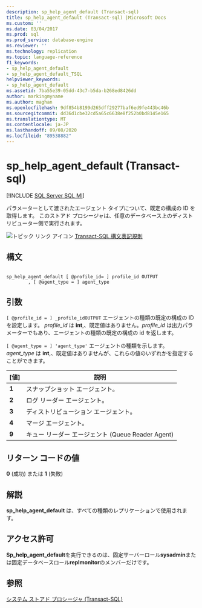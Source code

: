```yaml
---
description: sp_help_agent_default (Transact-sql)
title: sp_help_agent_default (Transact-sql) |Microsoft Docs
ms.custom: ''
ms.date: 03/04/2017
ms.prod: sql
ms.prod_service: database-engine
ms.reviewer: ''
ms.technology: replication
ms.topic: language-reference
f1_keywords:
- sp_help_agent_default
- sp_help_agent_default_TSQL
helpviewer_keywords:
- sp_help_agent_default
ms.assetid: 7ba55e39-05dd-43c7-b5da-b268ed8426dd
author: markingmyname
ms.author: maghan
ms.openlocfilehash: 9df854b8199d265dff29277baf6ed9fe443bc46b
ms.sourcegitcommit: dd36d1cbe32cd5a65c6638e8f252b0bd8145e165
ms.translationtype: MT
ms.contentlocale: ja-JP
ms.lasthandoff: 09/08/2020
ms.locfileid: "89538882"
---
```

# <a name="sp_help_agent_default-transact-sql"></a>sp_help_agent_default (Transact-sql)
[!INCLUDE [SQL Server SQL MI](../../includes/applies-to-version/sql-asdbmi.md)]

  パラメーターとして渡されたエージェント タイプについて、既定の構成の ID を取得します。 このストアド プロシージャは、任意のデータベース上のディストリビューター側で実行されます。  
  
 ![トピック リンク アイコン](../../database-engine/configure-windows/media/topic-link.gif "トピック リンク アイコン") [Transact-SQL 構文表記規則](../../t-sql/language-elements/transact-sql-syntax-conventions-transact-sql.md)  
  
## <a name="syntax"></a>構文  
  
```  
  
sp_help_agent_default [ @profile_id= ] profile_id OUTPUT   
        , [ @agent_type = ] agent_type  
```  
  
## <a name="arguments"></a>引数  
`[ @profile_id = ] _profile_idOUTPUT` エージェントの種類の既定の構成の ID を設定します。 *profile_id* は **int**,、既定値はありません。*profile_id* は出力パラメーターでもあり、エージェントの種類の既定の構成の id を返します。  
  
`[ @agent_type = ] 'agent_type'` エージェントの種類を示します。 *agent_type* は **int**,、既定値はありませんが、これらの値のいずれかを指定することができます。  
  
|[値]|説明|  
|-----------|-----------------|  
|**1**|スナップショット エージェント。|  
|**2**|ログ リーダー エージェント。|  
|**3**|ディストリビューション エージェント。|  
|**4**|マージ エージェント。|  
|**9**|キュー リーダー エージェント (Queue Reader Agent)|  
  
## <a name="return-code-values"></a>リターン コードの値  
 **0** (成功) または **1** (失敗)  
  
## <a name="remarks"></a>解説  
 **sp_help_agent_default** は、すべての種類のレプリケーションで使用されます。  
  
## <a name="permissions"></a>アクセス許可  
 **Sp_help_agent_default**を実行できるのは、固定サーバーロール**sysadmin**または固定データベースロール**replmonitor**のメンバーだけです。  
  
## <a name="see-also"></a>参照  
 [システム ストアド プロシージャ &#40;Transact-SQL&#41;](../../relational-databases/system-stored-procedures/system-stored-procedures-transact-sql.md)  
  
  
